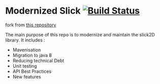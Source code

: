 # Modernized Slick [![Build Status](https://travis-ci.org/mathiewz/modernized-slick.svg?branch=master)](https://travis-ci.org/mathiewz/modernized-slick)

fork from [this repository](https://bitbucket.org/kevglass/slick)

The main purpose of this repo is to modernize and maintain the slick2D library. It includes :
* Mavenisation
* Migration to java 8
* Reducing technical Debt
* Unit testing
* API Best Practices
* New features

